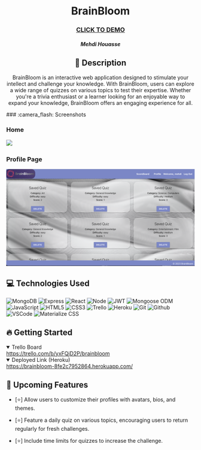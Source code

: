   <div id="description" align="center">

  # BrainBloom

  ### [CLICK TO DEMO](https://brainbloom-8fe2c7952864.herokuapp.com/)

  ##### Mehdi Houasse

  ## :pencil: Description

  BrainBloom is an interactive web application designed to stimulate your intellect and challenge your knowledge. With BrainBloom, users can explore a wide range of quizzes on various topics to test their expertise. Whether you're a trivia enthusiast or a learner looking for an enjoyable way to expand your knowledge, BrainBloom offers an engaging experience for all.

  </div>
 ### :camera_flash: Screenshots
   <h3>Home</h3>  <img
    src="/public/SC1.png?raw=true"
    width="700"
  />
   <h3>Profile Page</h3>  <img
  src="/public/SC2.png?raw=true"
  width="700"
  />

  ## :computer: Technologies Used


  ![MongoDB](https://img.shields.io/badge/-MongoDB-05122A?style=flat&logo=mongodb)
  ![Express](https://img.shields.io/badge/-Express-05122A?style=flat&logo=express)
  ![React](https://img.shields.io/badge/-React-05122A?style=flat&logo=react)
  ![Node](https://img.shields.io/badge/-Node.js-05122A?style=flat&logo=node.js)
  ![JWT](https://img.shields.io/badge/-JSON_Web_Tokens-05122A?style=flat&logo=jsonwebtokens)
  ![Mongoose ODM](https://img.shields.io/badge/-Mongoose_ODM-05122A?style=flat&logo=mongodb)
  ![JavaScript](https://img.shields.io/badge/-JavaScript-05122A?style=flat&logo=javascript)
  ![HTML5](https://img.shields.io/badge/-HTML5-05122A?style=flat&logo=html5)
  ![CSS3](https://img.shields.io/badge/-CSS-05122A?style=flat&logo=css3)
  ![Trello](https://img.shields.io/badge/-Trello-05122A?style=flat&logo=trello)
  ![Heroku](https://img.shields.io/badge/-Heroku-05122A?style=flat&logo=heroku)
  ![Git](https://img.shields.io/badge/-Git-05122A?style=flat&logo=git)
  ![Github](https://img.shields.io/badge/-GitHub-05122A?style=flat&logo=github)
  ![VSCode](https://img.shields.io/badge/-VS_Code-05122A?style=flat&logo=visualstudio)
  ![Materialize CSS](https://img.shields.io/badge/-Materialize_CSS-05122A?style=flat&logo=materialdesign)

  ## :fire: Getting Started

<details open>
  <summary> Trello Board </summary>
  <a href="https://trello.com/b/yxFQjD2P/brainbloom"
    > https://trello.com/b/yxFQjD2P/brainbloom</a
  >
</details>

<details open>
  <summary> Deployed Link (Heroku) </summary>
  <a href="https://brainbloom-8fe2c7952864.herokuapp.com/"
    > https://brainbloom-8fe2c7952864.herokuapp.com/ </a
  >
</details>

## :satellite: Upcoming Features

- [:star:] Allow users to customize their profiles with avatars, bios, and themes.

- [:star:] Feature a daily quiz on various topics, encouraging users to return regularly for fresh challenges.

- [:star:] Include time limits for quizzes to increase the challenge.
